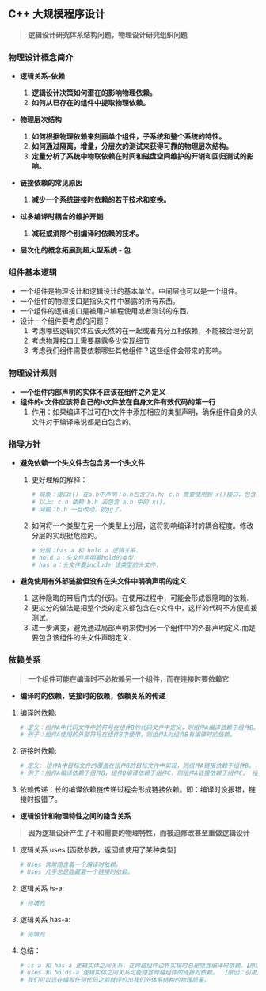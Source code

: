 ## **C++ 大规模程序设计**
> **逻辑设计研究体系结构问题，物理设计研究组织问题**

### **物理设计概念简介**
- **逻辑关系-依赖**
    1. **逻辑设计决策如何潜在的影响物理依赖。**
    2. **如何从已存在的组件中提取物理依赖。**

- **物理层次结构**
    1. **如何根据物理依赖来刻画单个组件，子系统和整个系统的特性。**
    2. **如何通过隔离，增量，分层次的测试来获得可靠的物理层次结构。**
    3. **定量分析了系统中物联依赖在时间和磁盘空间维护的开销和回归测试的影响。**
    
- **链接依赖的常见原因**
    1. **减少一个系统链接时依赖的若干技术和变换。**

- **过多编译时耦合的维护开销**
    1. **减轻或消除个别编译时依赖的技术。**

- **层次化的概念拓展到超大型系统 - 包**

### **组件基本逻辑**
- 一个组件是物理设计和逻辑设计的基本单位。中间层也可以是一个组件。
- 一个组件的物理接口是指头文件中暴露的所有东西。
- 一个组件的逻辑接口是被用户编程使用或者测试的东西。
- 设计一个组件要考虑的问题？
    1. 考虑哪些逻辑实体应该天然的在一起或者充分互相依赖，不能被合理分割
    2. 考虑物理接口上需要暴露多少实现细节
    3. 考虑我们组件需要依赖哪些其他组件？这些组件会带来的影响。

### **物理设计规则**
- **一个组件内部声明的实体不应该在组件之外定义**
- **组件的c文件应该将自己的h文件放在自身文件有效代码的第一行**
    1. 作用：如果编译不过可在h文件中添加相应的类型声明，确保组件自身的头文件对于编译来说都是自包含的。

### **指导方针**
- **避免依赖一个头文件去包含另一个头文件**
    1. 更好理解的解释：
        ```sh
        # 现象：接口x() 在a.h中声明；b.h包含了a.h; c.h 需要使用到 x()接口，包含了b.h。
        # 以上: c.h 依赖 b.h 去包含 a.h 中的 x()。 
        # 问题：b.h 一旦改动，就gg了。
        ```
    2. 如何将一个类型在另一个类型上分层，这将影响编译时的耦合程度。修改分层的实现挺危险的。
        ```sh
        # 分层：has a 和 hold a 逻辑关系.
        # hold a：头文件声明要hold的类型.
        # has a：头文件要include 该类型的头文件.
        ``` 

- **避免使用有外部链接但没有在头文件中明确声明的定义**
    1. 这种隐晦的带后门式的代码。在使用过程中，可能会形成很隐晦的依赖.
    2. 更过分的做法是把整个类的定义都包含在c文件中，这样的代码不方便直接测试.
    3. 进一步演变，避免通过局部声明来使用另一个组件中的外部声明定义.而是要包含该组件的头文件声明定义.

### **依赖关系**
> **一个组件可能在编译时不必依赖另一个组件，而在连接时要依赖它**

- **编译时的依赖，链接时的依赖，依赖关系的传递**
1. 编译时依赖:
    ```sh
    # 定义：组件A中代码文件中的符号在组件B的代码文件中定义，则组件A编译依赖于组件B。
    # 例子：组件A使用的外部符号在组件B中使用，则组件A对组件B有编译时的依赖。
    ```

2. 链接时依赖:
    ```sh
    # 定义: 组件A中目标文件的覆盖在组件B的目标文件中实现，则组件A链接依赖于组件B。
    # 例子：组件A编译依赖于组件B，组件B编译依赖于组件C，则组件A链接依赖于组件C。 组件C依赖。
    ```

3. 依赖传递：长的编译依赖链传递过程会形成链接依赖。即：编译时没报错，链接时报错了。

- **逻辑设计和物理特性之间的隐含关系**
> **因为逻辑设计产生了不和需要的物理特性，而被迫修改甚至重做逻辑设计**
1. 逻辑关系 uses [函数参数，返回值使用了某种类型]
    ```sh
    # Uses 常常隐含着一个编译时依赖。
    # Uses 几乎总是隐藏着一个链接时依赖。
    ```

2. 逻辑关系 is-a: 
    ```sh
    # 待填充
    ```

3. 逻辑关系 has-a: 
    ```sh
    # 待填充
    ```

4. 总结：
    ```sh
    # is-a 和 has-a 逻辑实体之间关系，在跨越组件边界实现时总是隐含编译时依赖。【原因：直接是使用类型的实体，需要分配空间。所以在编译时必须知道类型的定义】
    # uses 和 holds-a 逻辑实体之间关系可能隐含跨越组件的链接时依赖。 【原因：引用/指针并不需要知道具体的类型定义，它们往往只是个地址，所以不会产生编译时依赖】
    # 我们可以远在编写任何代码之前就评价出我们的体系结构的物理质量。
    ```









